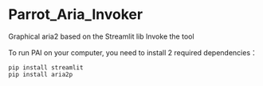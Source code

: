 # Parrot_Aria_Invoker
Graphical aria2 based on the Streamlit lib Invoke the tool

To run PAI on your computer, you need to install 2 required dependencies：
```shell
pip install streamlit
pip install aria2p
```
